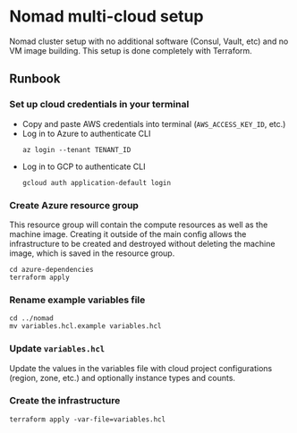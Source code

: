 # Nomad multi-cloud setup

Nomad cluster setup with no additional software (Consul, Vault, etc) and no VM image building. This setup is done completely with Terraform.

## Runbook

### Set up cloud credentials in your terminal
- Copy and paste AWS credentials into terminal (`AWS_ACCESS_KEY_ID`, etc.)
- Log in to Azure to authenticate CLI
  ```
  az login --tenant TENANT_ID
  ```
- Log in to GCP to authenticate CLI
  ```
  gcloud auth application-default login
  ```

### Create Azure resource group
This resource group will contain the compute resources as well as the machine image. Creating it outside of the main config allows the infrastructure to be created and destroyed without deleting the machine image, which is saved in the resource group.

```
cd azure-dependencies
terraform apply
```

### Rename example variables file

```
cd ../nomad
mv variables.hcl.example variables.hcl
```

### Update `variables.hcl`

Update the values in the variables file with cloud project configurations (region, zone, etc.) and optionally instance types and counts.

### Create the infrastructure

```
terraform apply -var-file=variables.hcl
```